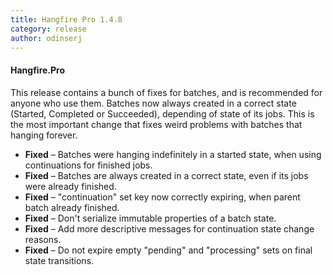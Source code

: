 ```yaml
---
title: Hangfire Pro 1.4.8
category: release
author: odinserj
---
```


#### Hangfire.Pro

This release contains a bunch of fixes for batches, and is recommended for anyone who use them. Batches now always created in a correct state (Started, Completed or Succeeded), depending of state of its jobs. This is the most important change that fixes weird problems with batches that hanging forever.

* **Fixed** – Batches were hanging indefinitely in a started state, when using continuations for finished jobs.
* **Fixed** – Batches are always created in a correct state, even if its jobs were already finished.
* **Fixed** – "continuation" set key now correctly expiring, when parent batch already finished.
* **Fixed** – Don't serialize immutable properties of a batch state.
* **Fixed** – Add more descriptive messages for continuation state change reasons.
* **Fixed** – Do not expire empty "pending" and "processing" sets on final state transitions.
